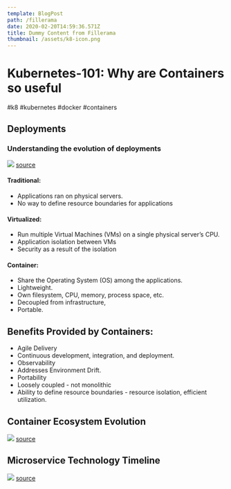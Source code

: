 ```yaml
---
template: BlogPost
path: /fillerama
date: 2020-02-20T14:59:36.571Z
title: Dummy Content from Fillerama
thumbnail: /assets/k8-icon.png
---
```

# Kubernetes-101: Why are Containers so useful
#k8 #kubernetes #docker #containers

## Deployments

### Understanding the evolution of deployments

![](k8-containers/FD50498D-7532-40C6-88B7-AEAEC029F394%205.png)
[source](https://kubernetes.io)

#### Traditional:
* Applications ran on physical servers. 
* No way to define resource boundaries for applications

#### Virtualized:
* Run multiple Virtual Machines (VMs) on a single physical server’s CPU. 
* Application isolation between VMs
* Security as a result of the isolation

#### Container: 
* Share the Operating System (OS) among the applications. 
* Lightweight. 
* Own filesystem, CPU, memory, process space, etc. 
* Decoupled from infrastructure, 
* Portable.

## Benefits Provided by Containers:
* Agile Delivery
* Continuous development, integration, and deployment.
* Observability
* Addresses Environment Drift.
* Portability
* Loosely coupled - not monolithic
* Ability to define resource boundaries - resource isolation, efficient utilization.


## Container Ecosystem Evolution

![](k8-containers/A74FCFD0-2451-4C87-AD10-3239C7E28D59%205.png)
[source](https://www.opcito.com/)


## Microservice Technology Timeline

![](k8-containers/5C428D20-1824-45D3-8C6C-68EEB75F88A3%205.png)
[source](https://www.researchgate.net/figure/A-microservice-technologies-timeline_fig1_324959590)



